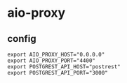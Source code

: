 # aio-proxy

## config
```
export AIO_PROXY_HOST="0.0.0.0"
export AIO_PROXY_PORT="4400"
export POSTGREST_API_HOST="postrest"
export POSTGREST_API_PORT="3000"
```
